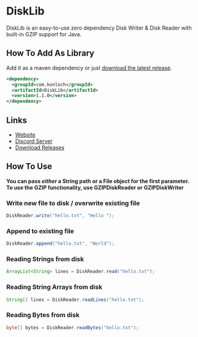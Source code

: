 # DiskLib
DiskLib is an easy-to-use zero dependency Disk Writer &amp; Disk Reader with built-in GZIP support for Java.

## How To Add As Library
Add it as a maven dependency or just [download the latest release](https://github.com/Konloch/DiskLib/releases).
```xml
<dependency>
  <groupId>com.konloch</groupId>
  <artifactId>DiskLib</artifactId>
  <version>1.1.0</version>
</dependency>
```

## Links
* [Website](https://konloch.com/DiskLib/)
* [Discord Server](https://discord.gg/aexsYpfMEf)
* [Download Releases](https://github.com/Konloch/DiskLib/releases)

## How To Use
**You can pass *either* a String path or a File object for the first parameter. To use the GZIP functionality, use GZIPDiskReader or GZIPDiskWriter**

### Write new file to disk / overwrite existing file
```java
DiskReader.write("hello.txt", "Hello ");
```

### Append to existing file
```java
DiskReader.append("hello.txt", "World");
```

### Reading Strings from disk
```java
ArrayList<String> lines = DiskReader.read("hello.txt");
```

### Reading String Arrays from disk
```java
String[] lines = DiskReader.readLines("hello.txt");
```

### Reading Bytes from disk
```java
byte[] bytes = DiskReader.readBytes("hello.txt");
```

